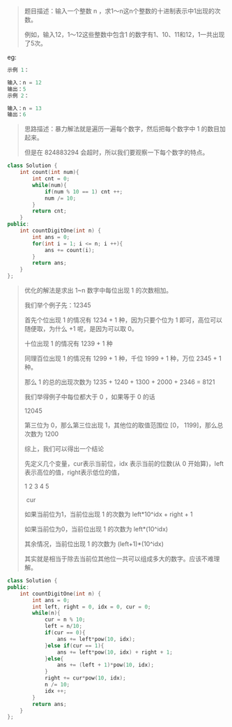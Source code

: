 > 题目描述：输入一个整数 n ，求1～n这n个整数的十进制表示中1出现的次数。
>
> 例如，输入12，1～12这些整数中包含1 的数字有1、10、11和12，1一共出现了5次。
>

eg:

```java
示例 1：

输入：n = 12
输出：5
示例 2：

输入：n = 13
输出：6
```

> 思路描述：暴力解法就是遍历一遍每个数字，然后把每个数字中 1 的数目加起来。
>
> 但是在 824883294 会超时，所以我们要观察一下每个数字的特点。

```C++
class Solution {
    int count(int num){
        int cnt = 0;
        while(num){
            if(num % 10 == 1) cnt ++;
            num /= 10;
        }
        return cnt;
    }
public:
    int countDigitOne(int n) {
        int ans = 0;
        for(int i = 1; i <= n; i ++){
            ans += count(i);
        }
        return ans;
    }
};
```

> 优化的解法是求出 1~n 数字中每位出现 1 的次数相加。
>
> 我们举个例子先：12345 
>
> 首先个位出现 1 的情况有 1234 + 1 种，因为只要个位为 1 即可，高位可以随便取，为什么 +1 呢，是因为可以取 0。
>
> 十位出现 1 的情况有 1239 + 1 种
>
> 同理百位出现 1 的情况有 1299 + 1 种，千位 1999 + 1 种，万位 2345 + 1 种。
>
> 那么 1 的总的出现次数为  1235 + 1240 + 1300 + 2000 + 2346 =   8121
>
> 我们举得例子中每位都大于 0 ，如果等于 0 的话
>
> 12045
>
> 第三位为 0，那么第三位出现 1，其他位的取值范围位 [0， 1199]，那么总次数为 1200
>
> 综上，我们可以得出一个结论
>
> 先定义几个变量，cur表示当前位，idx 表示当前的位数(从 0 开始算)，left 表示高位的值，right表示低位的值，
>
> 1	2	3	4	5
>
> ​           cur
>
> 如果当前位为1，当前位出现 1 的次数为 left*10^idx + right + 1
>
> 如果当前位为0，当前位出现 1 的次数为 left*(10^idx)
>
> 其余情况，当前位出现 1 的次数为 (left+1)*(10^idx)
>
> 其实就是相当于除去当前位其他位一共可以组成多大的数字。应该不难理解。

```C++
class Solution {
public:
    int countDigitOne(int n) {
        int ans = 0;
        int left, right = 0, idx = 0, cur = 0;
        while(n){
            cur = n % 10;
            left = n/10;
            if(cur == 0){
                ans += left*pow(10, idx);
            }else if(cur == 1){
                ans += left*pow(10, idx) + right + 1;
            }else{
                ans += (left + 1)*pow(10, idx);
            }
            right += cur*pow(10, idx);
            n /= 10;
            idx ++;
        }
        return ans;
    }
};
```

